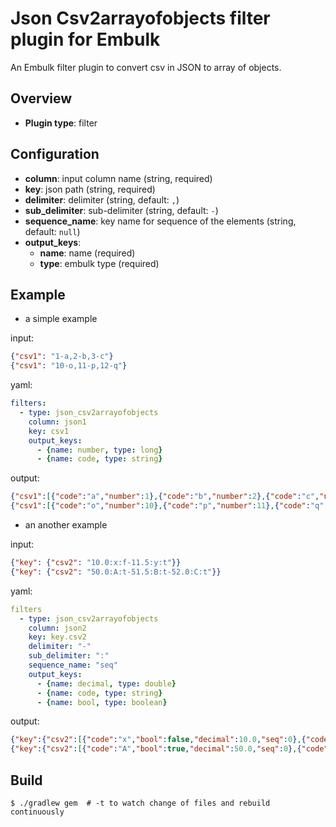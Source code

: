 # Json Csv2arrayofobjects filter plugin for Embulk

An Embulk filter plugin to convert csv in JSON to array of objects.

## Overview

* **Plugin type**: filter

## Configuration

* **column**: input column name (string, required)
* **key**: json path (string, required)
* **delimiter**: delimiter (string, default: `,`)
* **sub_delimiter**: sub-delimiter (string, default: `-`)
* **sequence_name**: key name for sequence of the elements (string, default: `null`)
* **output_keys**: 
  - **name**: name (required)
  - **type**: embulk type (required)

## Example

* a simple example

input:

```json
{"csv1": "1-a,2-b,3-c"}
{"csv1": "10-o,11-p,12-q"}
```

yaml:

```yaml
filters:
  - type: json_csv2arrayofobjects
    column: json1
    key: csv1
    output_keys:
      - {name: number, type: long}
      - {name: code, type: string}
```

output:

```json
{"csv1":[{"code":"a","number":1},{"code":"b","number":2},{"code":"c","number":3}]}
{"csv1":[{"code":"o","number":10},{"code":"p","number":11},{"code":"q","number":12}]}
```

* an another example

input:

```json
{"key": {"csv2": "10.0:x:f-11.5:y:t"}}
{"key": {"csv2": "50.0:A:t-51.5:B:t-52.0:C:t"}}
```

yaml:

```yaml
filters
  - type: json_csv2arrayofobjects
    column: json2
    key: key.csv2
    delimiter: "-"
    sub_delimiter: ":"
    sequence_name: "seq"
    output_keys:
      - {name: decimal, type: double}
      - {name: code, type: string}
      - {name: bool, type: boolean}
```

output:

```json
{"key":{"csv2":[{"code":"x","bool":false,"decimal":10.0,"seq":0},{"code":"y","bool":true,"decimal":11.5,"seq":1}]}}
{"key":{"csv2":[{"code":"A","bool":true,"decimal":50.0,"seq":0},{"code":"B","bool":true,"decimal":51.5,"seq":1},{"code":"C","bool":true,"decimal":52.0,"seq":2}]}}
```


## Build

```
$ ./gradlew gem  # -t to watch change of files and rebuild continuously
```
